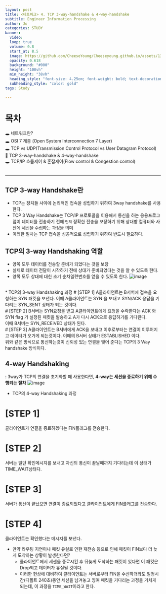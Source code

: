 ```yaml
---
layout: post
title: <네트워크> 4. TCP 3-way-handshake & 4-way-handshake
subtitle: Engineer Information Processing
author: Jo
categories: STUDY
banner:
  video: 
  loop: true
  volume: 0.8
  start_at: 8.5
  image: https://github.com/CheeseYoung/Cheeseyoung.github.io/assets/132384527/ea097594-9e18-4de7-a9b1-1f5d78698146
  opacity: 0.618
  background: "#000"
  height: "100vh"
  min_height: "38vh"
  heading_style: "font-size: 4.25em; font-weight: bold; text-decoration: underline"
  subheading_style: "color: gold"
tags: Study

---
```


# 목차
🕳 네트워크란? <br>
🕳 OSI 7 계층 (Open System Interconnection 7 Layer) <br>
🕳 TCP vs UDP(Transmission Control Protocol vs User Datagram Protocol) <br>
📌 TCP 3-way-handshake & 4-way-handshake <br>
🕳 TCP/IP 흐름제어 & 혼잡제어(Flow control & Congestion control) <br>
<br>
<hr>


## TCP 3-way Handshake란
- TCP는 장치들 사이에 논리적인 접속을 성립하기 위하여 3way handshake를 사용한다.
- TCP 3 Way Handshake는 TCP/IP 프로토콜을 이용해서 통신을 하는 응용프로그램이 데이터를 전송하기 전에
  ``먼저`` 정확한 전송을 보장하기 위해 상대방 컴퓨터와 사전에 세선을 수립하는 과정을 의미
- 이러한 절차는 TCP 접속을 성공적으로 성립하기 위하여 반드시 필요하다.

## TCP의 3-way Handshaking 역할
- 양쪽 모두 데이터를 전송할 준비가 되었다는 것을 보장
- 실제로 데이터 전달이 시작하기 전에 상대가 준비되었다는 것을 알 수 있도록 한다.
- 양쪽 모두 상대에 대한 초기 순차일련번호를 얻을 수 있도록 한다.
![image](https://github.com/CheeseYoung/Cheeseyoung.github.io/assets/132384527/ea097594-9e18-4de7-a9b1-1f5d78698146)
<br>
* TCP의 3-way Handshaking 과정
# [STEP 1] 
A클라이언트는 B서버에 접속을 요청하는 SYN 패킷을 보낸다. 이때 A클라이언트는 SYN 을 보내고 SYN/ACK 응답을 기다리는 SYN_SENT 상태가 되는 것이다. <br>
# [STEP 2]
B서버는 SYN요청을 받고 A클라이언트에게 요청을 수락한다는 ACK 와 SYN flag 가 설정된 패킷을 발송하고 A가 다시 ACK으로 응답하기를 기다린다. <br>
이때 B서버는 SYN_RECEIVED 상태가 된다.<br>
# [STEP 3] 
A클라이언트는 B서버에게 ACK을 보내고 이후로부터는 연결이 이루어지고 데이터가 오가게 되는것이다. 이때의 B서버 상태가 ESTABLISHED 이다. <br>
위와 같은 방식으로 통신하는것이 신뢰성 있는 연결을 맺어 준다는 TCP의 3 Way handshake 방식이다. <br>

## 4-way Handshaking
: 3way가 TCP의 연결을 초기화할 때 사용한다면, <b>4-way는 세션을 종료하기 위해 수행되는 절차</b>
![image](https://github.com/CheeseYoung/Cheeseyoung.github.io/assets/132384527/c2ff88e2-c004-40fa-9503-72dfa85de134)
<br>
* TCP의 4-way Handshaking 과정
# [STEP 1]
클라이언트가 연결을 종료하겠다는 FIN플래그를 전송한다.<br>
# [STEP 2]
서버는 일단 확인메시지를 보내고 자신의 통신이 끝날때까지 기다리는데 이 상태가 TIME_WAIT상태다.<br>
# [STEP 3]
서버가 통신이 끝났으면 연결이 종료되었다고 클라이언트에게 FIN플래그를 전송한다.<br>
# [STEP 4]
클라이언트는 확인했다는 메시지를 보낸다.<br>

- 만약 라우팅 지연이나 패킷 유실로 인한 재전송 등으로 인해 패킷이 FIN보다 더 늦게 도착하는 상황이 발생한다면?
  - 클라이언트에서 세센을 종료시킨 후 뒤늦게 도착하는 패킷이 있다면 이 패킷은 Drop되고 데이터가 유실될 것이다.
  - 이러한 현상에 대비하여 클라이언트는 서버로부터 FIN을 수신하더라도 일정시간(디폴트 240초)동안
    세션을 남겨놓고 잉여 패킷을 기다리는 과정을 거치게 되는데, 이 과정을 ``TIME_WAIT``이라고 한다.













